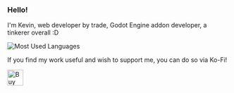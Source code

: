 ### Hello! 

I'm Kevin, web developer by trade, Godot Engine addon developer, a tinkerer overall :D

<img src="https://github-readme-stats.vercel.app/api/top-langs/?username=Technohacker&layout=compact&theme=prussian" alt="Most Used Languages" />

If you find my work useful and wish to support me, you can do so via Ko-Fi!

<a href='https://ko-fi.com/J3J04QOOE' target='_blank'><img height='36' style='border:0px;height:36px;' src='https://cdn.ko-fi.com/cdn/kofi2.png?v=2' border='0' alt='Buy Me a Coffee at ko-fi.com' /></a>

<!--
**Technohacker/Technohacker** is a ✨ _special_ ✨ repository because its `README.md` (this file) appears on your GitHub profile.

Here are some ideas to get you started:

- 🔭 I’m currently working on ...
- 🌱 I’m currently learning ...
- 👯 I’m looking to collaborate on ...
- 🤔 I’m looking for help with ...
- 💬 Ask me about ...
- 📫 How to reach me: ...
- 😄 Pronouns: ...
- ⚡ Fun fact: ...
-->
